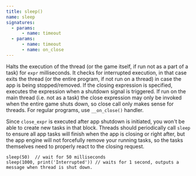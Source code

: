 ```yaml
---
title: sleep()
name: sleep
signatures:
  - params:
      - name: timeout
  - params:
      - name: timeout
      - name: on_close
---
```


Halts the execution of the thread (or the game itself, if run not as a part of a
task) for `expr` milliseconds. It checks for interrupted execution, in that case
exits the thread (or the entire program, if not run on a thread) in case the app
is being stopped/removed. If the closing expression is specified, executes the
expression when a shutdown signal is triggered. If run on the main thread (i.e.
not as a task) the close expression may only be invoked when the entire game
shuts down, so close call only makes sense for threads. For regular programs,
use `__on_close()` handler.

Since `close_expr` is executed after app shutdown is initiated, you won't be
able to create new tasks in that block. Threads should periodically call `sleep`
to ensure all app tasks will finish when the app is closing or right after, but
the app engine will not forcefully remove your running tasks, so the tasks
themselves need to properly react to the closing request.

```scarpet
sleep(50)  // wait for 50 milliseconds
sleep(1000, print('Interrupted')) // waits for 1 second, outputs a message when thread is shut down.
```
